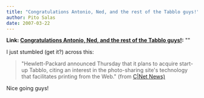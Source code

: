 ```yaml
---
title: "Congratulations Antonio, Ned, and the rest of the Tabblo guys!"
author: Pito Salas
date: 2007-03-22
---
```


**Link: [Congratulations Antonio, Ned, and the rest of the Tabblo guys!](None):** ""



I just stumbled (get it?) across this:

> "Hewlett-Packard announced Thursday that it plans to acquire start-up
> Tabblo, citing an interest in the photo-sharing site's technology that
> facilitates printing from the Web." (from [C|Net
> News)](<http://news.com.com/2100-1038_3-6169670.html?part=rss&tag=2547-1023_3-0-5&subj=news>)

Nice going guys!


